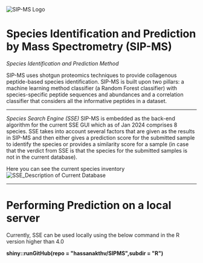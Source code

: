 ![SIP-MS Logo](https://github.com/hassanakthv/SIPMS/assets/43888767/70437bd0-88f8-4591-8b08-c4f5215e6713)
# Species Identification and Prediction by Mass Spectrometry (SIP-MS) 

*Species Identification and Prediction Method*

SIP-MS uses shotgun proteomics techniques to provide collagenous peptide-based species identification. SIP-MS is built upon two pillars: a machine learning method classifier (a Random Forest classifier) with species-specific peptide sequences and abundances and a correlation classifier that considers all the informative peptides in a dataset. 
***
*Species Search Engine (SSE)*
SIP-MS is embedded as the back-end algorithm for the current SSE GUI which as of Jan 2024 comprises 8 species. SSE takes into account several factors that are given as the results in SIP-MS and then either gives a prediction score for the submitted sample to identify the species or provides a similarity score for a sample (in case that the verdict from SSE is that the species for the submitted samples is not in the current database).


Here you can see the current species inventory
![SSE_Description of Current Database](https://github.com/hassanakthv/SIPMS/assets/43888767/b38933a0-56c3-4b79-b6b5-5944f864477b)
***
# Performing Prediction on a local server
Currently, SSE can be used locally using the below command in the R version higher than 4.0

__shiny::runGitHub(repo = "hassanakthv/SIPMS",subdir = "R")__
